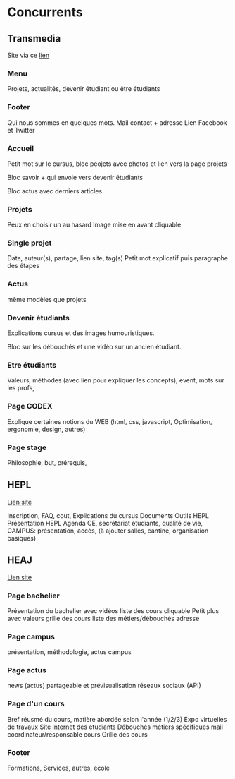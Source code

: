 # Concurrents

## Transmedia

Site via ce [lien](https://www.dwm.re)

### Menu

Projets, actualités, devenir étudiant ou être étudiants

### Footer

Qui nous sommes en quelques mots.
Mail contact + adresse
Lien Facebook et Twitter

### Accueil

Petit mot sur le cursus, bloc peojets avec photos et lien vers la page projets

Bloc savoir + qui envoie vers devenir étudiants

Bloc actus avec derniers articles


### Projets

Peux en choisir un au hasard
Image mise en avant cliquable

### Single projet 

Date, auteur(s), partage, lien site, tag(s)
Petit mot explicatif puis paragraphe des étapes

### Actus 
même modèles que projets

### Devenir étudiants

Explications cursus et des images humouristiques.

Bloc sur les débouchés et une vidéo sur un ancien étudiant.

### Etre étudiants

Valeurs, méthodes (avec lien pour expliquer les concepts), event, mots sur les profs, 

### Page CODEX

Explique certaines notions du WEB (html, css, javascript, Optimisation, ergonomie, design, autres)


### Page stage

Philosophie, but, prérequis, 


## HEPL

[Lien site](https://www.hepl.be)

Inscription, FAQ, cout,
Explications du cursus
Documents
Outils HEPL
Présentation HEPL
Agenda
CE, secrétariat étudiants, qualité de vie,
CAMPUS: présentation, accès, (à ajouter salles, cantine, organisation basiques)



## HEAJ

[Lien site](https://www.heaj.be/fr/formations/bacheliers/1ere-bac-techniques-infographiques/)

### Page bachelier
Présentation du bachelier avec vidéos
liste des cours cliquable
Petit plus avec valeurs
grille des cours
liste des métiers/débouchés
adresse

### Page campus
présentation, méthodologie, actus campus

### Page actus
news (actus) partageable et prévisualisation réseaux sociaux (API)

### Page d'un cours
Bref réusmé du cours, matière abordée selon l'année (1/2/3)
Expo virtuelles de travaux
Site internet des étudiants
Débouchés métiers spécifiques
mail coordinateur/responsable cours
Grille des cours

### Footer

Formations, Services, autres, école
